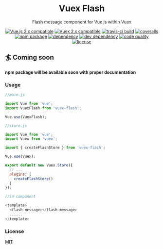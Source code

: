 <h1 align="center">
Vuex Flash
</h1>
<p align="center">
Flash message component for Vue.js within Vuex
</p>

<p align="center">
  <a href="https://vuejs.org/"><img src="https://img.shields.io/badge/vue.js-2.x-brightgreen.svg?style=flat-square&maxAge=604800" alt="Vue.js 2.x compatible"></a>
  <a href="https://vuex.vuejs.org/en/"><img src="https://img.shields.io/badge/vuex-2.x-green.svg?style=flat-square&maxAge=604800" alt="Vuex 2.x compatible"></a>
  <a href="https://travis-ci.org/ahmed-dinar/vuex-flash"><img src="https://img.shields.io/travis/ahmed-dinar/vuex-flash.svg?style=flat-square" alt="travis-ci build"></a>
  <a href="https://coveralls.io/github/ahmed-dinar/vuex-flash?branch=master"><img src="https://img.shields.io/coveralls/hmed-dinar/vuex-flash/master.svg?style=flat-square" alt="coveralls"></a>
  <a href="https://www.npmjs.com/package/vuex-flash"><img src="https://img.shields.io/npm/v/vuex-flash.svg?style=flat-square" alt="npm package"></a>
  <a href="https://david-dm.org/ahmed-dinar/vuex-flash"><img src="https://img.shields.io/david/ahmed-dinar/vuex-flash.svg?style=flat-square" alt="dependency"></a>
  <a href="https://david-dm.org/ahmed-dinar/vuex-flash#info=devDependencies"><img src="https://img.shields.io/david/dev/ahmed-dinar/vuex-flash.svg?style=flat-square&label=dev" alt="dev dependency"></a>
  <a href="https://www.codacy.com/app/ahmed-dinar/vuex-flash?utm_source=github.com&amp;utm_medium=referral&amp;utm_content=ahmed-dinar/vuex-flash&amp;utm_campaign=Badge_Grade"><img src="https://img.shields.io/codacy/grade/8515c14218ec49c384b276fba758f983.svg?style=flat-square&label=codacy" alt="code quality"></a>
  <a href="https://github.com/ahmed-dinar/vuex-flash/blob/master/LICENSE"><img src="https://img.shields.io/badge/license-MIT-blue.svg?style=flat-square&maxAge=604800" alt="license"></a>
</p>

## :surfer: Coming soon
#### npm package will be available soon with proper documentation


### Usage

```javascript
//main.js

import Vue from 'vue';
import VuexFlash from 'vuex-flash';

Vue.use(VuexFlash);
```

```javascript
//store.js

import Vue from 'vue';
import Vuex from 'vuex';

import { createFlashStore } from 'vuex-flash';

Vue.use(Vuex);

export default new Vuex.Store({
  // ...
  plugins: [
    createFlashStore()
  ]
});
```

```javascript
//in component

<template>
  <flash-message></flash-message>
  ......
</template>
```


### License
[MIT](http://opensource.org/licenses/MIT)
